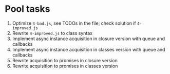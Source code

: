 # Pool tasks

1. Optimize `4-bad.js`, see TODOs in the file; check solution if `4-improved.js`
2. Rewrite `4-improved.js` to class syntax
3. Implement async instance acquisition in closure version with queue and callbacks
4. Implement async instance acquisition in classes version with queue and callbacks
5. Rewrite acquisition to promises in closure version
6. Rewrite acquisition to promises in classes version